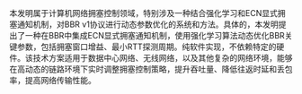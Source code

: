 本发明属于计算机网络拥塞控制领域，特别涉及一种结合强化学习和ECN显式拥塞通知机制，对BBR v1协议进行动态参数优化的系统和方法。具体的，本发明提出了一种在BBR中集成ECN显式拥塞通知机制，使用强化学习算法动态优化BBR关键参数，包括拥塞窗口增益、最小RTT探测周期。纯软件实现，不依赖特定的硬件。该技术方案适用于数据中心网络、无线网络，以及其他复杂的网络环境，能够在高动态的链路环境下实时调整拥塞控制策略，提升吞吐量、降低往返时延和丢包率，提高网络传输性能。
